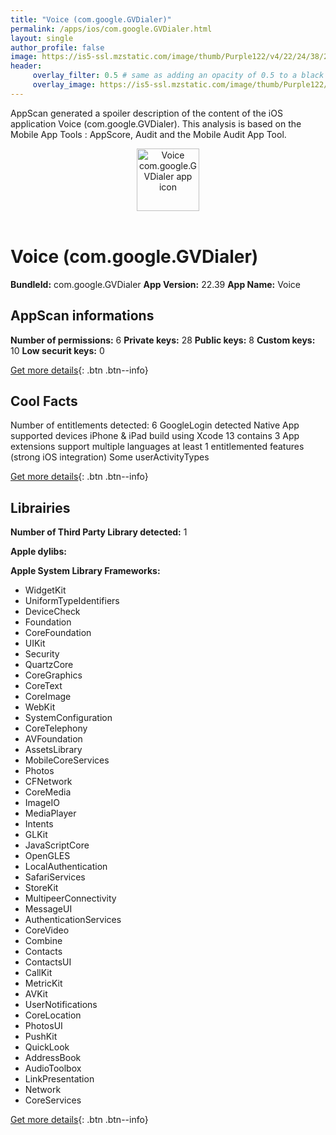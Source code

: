 ```yaml
---
title: "Voice (com.google.GVDialer)"
permalink: /apps/ios/com.google.GVDialer.html
layout: single
author_profile: false
image: https://is5-ssl.mzstatic.com/image/thumb/Purple122/v4/22/24/38/22243881-4eac-cd85-cd25-170ad48e41f7/logo_voice_2020q4_color-0-1x_U007emarketing-0-0-0-6-0-0-85-220.png/512x512bb.jpg
header: 
     overlay_filter: 0.5 # same as adding an opacity of 0.5 to a black background
     overlay_image: https://is5-ssl.mzstatic.com/image/thumb/Purple122/v4/22/24/38/22243881-4eac-cd85-cd25-170ad48e41f7/logo_voice_2020q4_color-0-1x_U007emarketing-0-0-0-6-0-0-85-220.png/512x512bb.jpg
---
```

AppScan generated a spoiler description of the content of the iOS application Voice (com.google.GVDialer). This analysis is based on the Mobile App Tools : AppScore, Audit and the Mobile Audit App Tool.

  
  
<div style="text-align: center;"><img src="https://is5-ssl.mzstatic.com/image/thumb/Purple122/v4/22/24/38/22243881-4eac-cd85-cd25-170ad48e41f7/logo_voice_2020q4_color-0-1x_U007emarketing-0-0-0-6-0-0-85-220.png/512x512bb.jpg" width="100" height="100" alt="Voice com.google.GVDialer app icon"></div></br>
  
# Voice (com.google.GVDialer)

**BundleId:** com.google.GVDialer
**App Version:** 22.39
**App Name:** Voice


## AppScan informations 

**Number of permissions:** 6
**Private keys:** 28
**Public keys:** 8
**Custom keys:** 10
**Low securit keys:** 0
  
[Get more details](/pricing.html){: .btn .btn--info}

## Cool Facts

Number of entitlements detected: 6
GoogleLogin detected
Native App
supported devices iPhone & iPad
build using Xcode 13
contains 3 App extensions
support multiple languages
at least 1 entitlemented features (strong iOS integration)
Some userActivityTypes
  
[Get more details](/pricing.html){: .btn .btn--info}

## Librairies 
**Number of Third Party Library detected:** 1

**Apple dylibs:**


**Apple System Library Frameworks:**
- WidgetKit
- UniformTypeIdentifiers
- DeviceCheck
- Foundation
- CoreFoundation
- UIKit
- Security
- QuartzCore
- CoreGraphics
- CoreText
- CoreImage
- WebKit
- SystemConfiguration
- CoreTelephony
- AVFoundation
- AssetsLibrary
- MobileCoreServices
- Photos
- CFNetwork
- CoreMedia
- ImageIO
- MediaPlayer
- Intents
- GLKit
- JavaScriptCore
- OpenGLES
- LocalAuthentication
- SafariServices
- StoreKit
- MultipeerConnectivity
- MessageUI
- AuthenticationServices
- CoreVideo
- Combine
- Contacts
- ContactsUI
- CallKit
- MetricKit
- AVKit
- UserNotifications
- CoreLocation
- PhotosUI
- PushKit
- QuickLook
- AddressBook
- AudioToolbox
- LinkPresentation
- Network
- CoreServices


  
[Get more details](/pricing.html){: .btn .btn--info}

